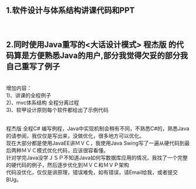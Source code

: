 <h2>1.软件设计与体系结构讲课代码和PPT</h2>
<br><h2>2.同时使用Java重写的<大话设计模式> 程杰版 的代码算是方便熟悉Java的用户,部分我觉得欠妥的部分我自己重写了例子</h2>
<br>增加内容：
<br>1)、讲课的全程例子
<br>2)、mvc体系结构 全程分离过程
<br>3)、软甲设计原则每个软件都给出了示例代码

<br>程杰版 全程C# 编写例程，Java中实现机制会稍有不同，不熟悉C#的，熟悉Java的请参阅，我仅仅是写出来，没做优化，很多地方可以优化。
<br>现在大部分都是使用JavaEE讲ＭＶＣ，我使用Java Swing写了一遍从硬代码到最后两种ＭＶＣ模式优化代码，应该很容看懂。
<br>针对学完Java没学ＪＳＰ不知道Java如何写数据库应用的情况，我找了一个完整的硬代码的例子，然后逐步优化到ＭＶＣ和ＭＶＰ架构
<br>代码没优化，仅仅是讲原理，错误难免，如有错误，请Email给我，或者提交BUg。
